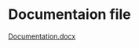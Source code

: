 # Documentaion file
[Documentation.docx](https://github.com/user-attachments/files/19411724/Documentation.docx)
